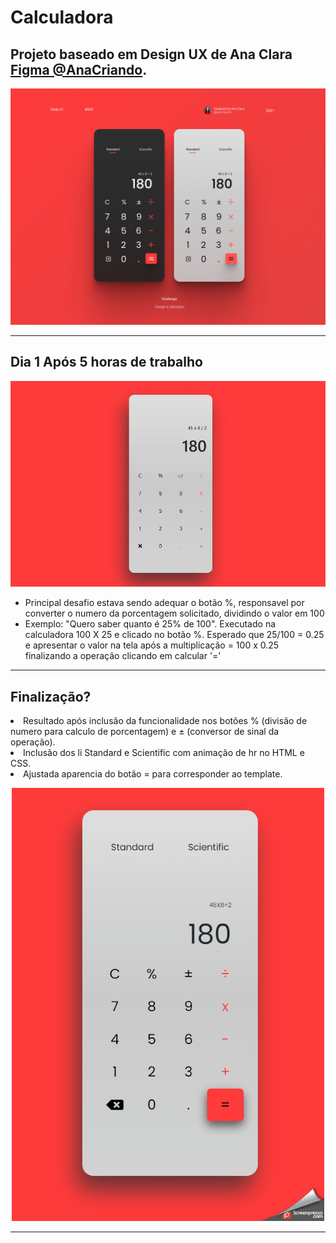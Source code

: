 # Calculadora 

## Projeto baseado em Design UX de Ana Clara [Figma @AnaCriando](https://www.figma.com/file/I0TKs9k0MdAc80l61SjzCE/Calculator-Daily-UI-004-Community?node-id=1%3A2/). 


<p align="center">
  <img alt="" title="calc" src="assets/calc.jpg" width="800px" />
  
</p>

<hr>

## Dia 1 Após 5 horas de trabalho

<p align="center">
  <img alt="" title="calc" src="assets/calculadora08-06-2021.JPG" width="800px" />
</p>

- Principal desafio estava sendo adequar o botão %, responsavel por converter o numero da porcentagem solicitado, dividindo o valor em 100
- Exemplo: "Quero saber quanto é 25% de 100". Executado na calculadora 100 X 25 e clicado no botão %. Esperado que 25/100 = 0.25 e apresentar o valor na tela após a multiplicação = 100 x 0.25 finalizando a operação clicando em calcular '='

<hr>

## Finalização? 

<li> Resultado após inclusão da funcionalidade nos botões % (divisão de numero para calculo de porcentagem) e ± (conversor de sinal da operação). </li>
<li> Inclusão dos li Standard e Scientific com animação de hr no HTML e CSS. </li>
<li> Ajustada aparencia do botão = para corresponder ao template. </li>

<p align="center">
  <img alt="" title="calc" src="assets/gif/calculado.gif" width="500px" />
</p>

<hr>
